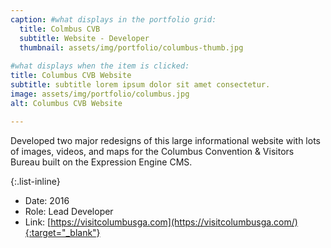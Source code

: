 ```yaml
---
caption: #what displays in the portfolio grid:
  title: Colmbus CVB
  subtitle: Website - Developer
  thumbnail: assets/img/portfolio/columbus-thumb.jpg
  
#what displays when the item is clicked:
title: Columbus CVB Website
subtitle: subtitle lorem ipsum dolor sit amet consectetur.
image: assets/img/portfolio/columbus.jpg
alt: Columbus CVB Website

---
```

Developed two major redesigns of this large informational website with lots of images, videos, and maps for the Columbus Convention & Visitors Bureau built on the Expression Engine CMS.

{:.list-inline} 
- Date: 2016
- Role: Lead Developer
- Link: [https://visitcolumbusga.com](https://visitcolumbusga.com/){:target="_blank"}
